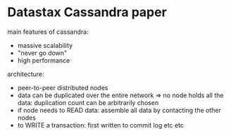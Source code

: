 # Datastax Cassandra paper

 main features of cassandra: 

 - massive scalability
 - "never go down"
 - high performance

architecture: 

- peer-to-peer distributed nodes 
- data can be duplicated over the entire network => no node holds all the data: duplication count can be arbitrarily chosen
- if node needs to READ data: assemble all data by contacting the other nodes
- to WRITE a transaction: first written to commit log etc etc



